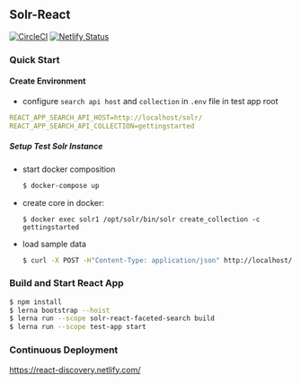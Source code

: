 ## Solr-React
[![CircleCI](https://circleci.com/gh/ubl-chj/solr-react.svg?style=shield)](https://circleci.com/gh/ubl-chj/solr-react)
[![Netlify Status](https://api.netlify.com/api/v1/badges/c5727bf2-2ed5-42f7-a8c1-274871f0c3ea/deploy-status)](https://app.netlify.com/sites/react-discovery/deploys)
### Quick Start

#### Create Environment
- configure `search api host` and `collection` in `.env` file in test app root
```yaml
REACT_APP_SEARCH_API_HOST=http://localhost/solr/
REACT_APP_SEARCH_API_COLLECTION=gettingstarted
```
##### Setup Test Solr Instance
- start docker composition 
    ```bash
    $ docker-compose up
    ```
- create core in docker:
    ```
    $ docker exec solr1 /opt/solr/bin/solr create_collection -c gettingstarted
    ```
- load sample data
    ```bash
    $ curl -X POST -H"Content-Type: application/json" http://localhost/solr/gettingstarted/update/json?commit=true --data-binary @test-data/sample-data.json
    ```
    
### Build and Start React App
 ```bash
 $ npm install
 $ lerna bootstrap --hoist
 $ lerna run --scope solr-react-faceted-search build
 $ lerna run --scope test-app start
```

### Continuous Deployment
https://react-discovery.netlify.com/
